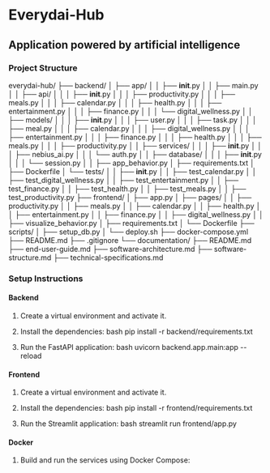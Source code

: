 # Everydai-Hub

## Application powered by artificial intelligence

### Project Structure

everydai-hub/
├── backend/
│ ├── app/
│ │ ├── __init__.py
│ │ ├── main.py
│ │ ├── api/
│ │ │ ├── __init__.py
│ │ │ ├── productivity.py
│ │ │ ├── meals.py
│ │ │ ├── calendar.py
│ │ │ ├── health.py
│ │ │ ├── entertainment.py
│ │ │ ├── finance.py
│ │ │ └── digital_wellness.py
│ │ ├── models/
│ │ │ ├── __init__.py
│ │ │ ├── user.py
│ │ │ ├── task.py
│ │ │ ├── meal.py
│ │ │ ├── calendar.py
│ │ │ ├── digital_wellness.py
│ │ │ ├── entertainment.py
│ │ │ ├── finance.py
│ │ │ ├── health.py
│ │ │ ├── meals.py
│ │ │ ├── productivity.py
│ │ ├── services/
│ │ │ ├── __init__.py
│ │ │ ├── nebius_ai.py
│ │ │ └── auth.py
│ │ ├── database/
│ │ │ ├── __init__.py
│ │ │ └── session.py
│ │ ├── app_behavior.py
│ ├── requirements.txt
│ ├── Dockerfile
│ └── tests/
│ │ ├── __init__.py
│ │ ├── test_calendar.py
│ │ ├── test_digital_wellness.py
│ │ ├── test_entertainment.py
│ │ ├── test_finance.py
│ │ ├── test_health.py
│ │ ├── test_meals.py
│ │ ├── test_productivity.py
├── frontend/
│ ├── app.py
│ ├── pages/
│ │ ├── productivity.py
│ │ ├── meals.py
│ │ ├── calendar.py
│ │ ├── health.py
│ │ ├── entertainment.py
│ │ ├── finance.py
│ │ ├── digital_wellness.py
│ │ ├── visualize_behavior.py
│ ├── requirements.txt
│ └── Dockerfile
├── scripts/
│ ├── setup_db.py
│ └── deploy.sh
├── docker-compose.yml
├── README.md
├── .gitignore
└── documentation/
    ├── README.md
    ├── end-user-guide.md
    ├── software-architecture.md
    ├── software-structure.md
    ├── technical-specifications.md

### Setup Instructions

#### Backend

1. Create a virtual environment and activate it.
2. Install the dependencies:
bash
    pip install -r backend/requirements.txt

3. Run the FastAPI application:
    bash
    uvicorn backend.app.main:app --reload

#### Frontend

1. Create a virtual environment and activate it.
2. Install the dependencies:
bash
    pip install -r frontend/requirements.txt

3. Run the Streamlit application:
bash
    streamlit run frontend/app.py

#### Docker

1. Build and run the services using Docker Compose:

